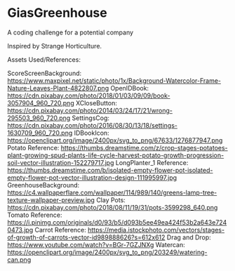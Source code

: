 # GiasGreenhouse
A coding challenge for a potential company

Inspired by Strange Horticulture.

Assets Used/References:

ScoreScreenBackground: https://www.maxpixel.net/static/photo/1x/Background-Watercolor-Frame-Nature-Leaves-Plant-4822807.png
OpenIDBook: https://cdn.pixabay.com/photo/2018/01/03/09/09/book-3057904_960_720.png
XCloseButton: https://cdn.pixabay.com/photo/2014/03/24/17/21/wrong-295503_960_720.png
SettingsCog: https://cdn.pixabay.com/photo/2016/08/30/13/18/settings-1630709_960_720.png
IDBookIcon: https://openclipart.org/image/2400px/svg_to_png/67633/1276877947.png
Potato Reference: https://thumbs.dreamstime.com/z/crop-stages-potatoes-plant-growing-spud-plants-life-cycle-harvest-potato-growth-progression-soil-vector-illustration-152279717.jpg
LongPlanter_1 Reference: https://thumbs.dreamstime.com/b/isolated-empty-flower-pot-isolated-empty-flower-pot-vector-illustration-design-111995997.jpg
GreenhouseBackground: https://c4.wallpaperflare.com/wallpaper/114/989/140/greens-lamp-tree-texture-wallpaper-preview.jpg
Clay Pots: https://cdn.pixabay.com/photo/2018/08/11/19/31/pots-3599298_640.png
Tomato Reference: https://i.pinimg.com/originals/d0/93/b5/d093b5ee49ea424f53b2a643e7240473.jpg
Carrot Reference: https://media.istockphoto.com/vectors/stages-of-growth-of-carrots-vector-id989888626?s=612x612
Drag and Drop: https://www.youtube.com/watch?v=BGr-7GZJNXg
Watercan: https://openclipart.org/image/2400px/svg_to_png/203249/watering-can.png
